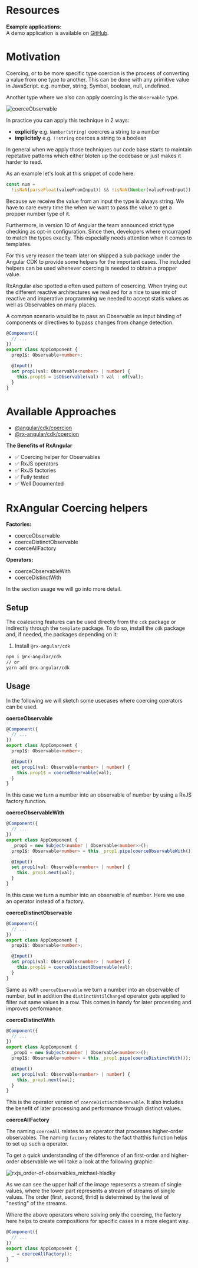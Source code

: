 # Resources

**Example applications:**  
A demo application is available on [GitHub](https://github.com/BioPhoton/rx-angular-cdk-coercing).

# Motivation

Coercing, or to be more specific type coercion is the process of converting a value from one type to another.
This can be done with any primitive value in JavaScript. e.g. number, string, Symbol, boolean, null, undefined. 

Another type where we also can apply coercing is the `Observable` type.

![coerceObservable](https://user-images.githubusercontent.com/10064416/129430812-1e4af911-fb42-4d61-a68a-4fb86e595113.png)


In practice you can apply this technique in 2 ways:

- **explicitly** e.g. `Number(string)` coercres a string to a number
- **implicitely** e.g. `!!string` coerces a string to a boolean

In general when we apply those techniques our code base starts to maintain repetative patterns which either bloten up the codebase or just makes it harder to read.

As an example let's look at this snippet of code here:

```typescript
const num =
  !isNaN(parseFloat(valueFromInput)) && !isNaN(Number(valueFromInput));
```

Because we receive the value from an input the type is always string. We have to care every time the when we want to pass the value to get a propper number type of it.

Furthermore, in version 10 of Angular the team announced strict type checking as opt-in configuration.
Since then, developers where encurraged to match the types exaclty. This especially needs attention when it comes to templates.

For this very reason the team later on shipped a sub package under the Angular CDK to provide some helpers for the important cases.
The included helpers can be used whenever coercing is needed to obtain a propper value.

RxAngular also spotted a often used pattern of cosercing.
When trying out the different reactive architectures we realized for a nice to use mix of reactive and imperative programming we needed to accept statis values as well as Observables on many places.

A common scenario would be to pass an Observable as input binding of components or directives to bypass changes from change detection.

```typescript
@Component({
  // ...
})
export class AppComponent {
  prop1$: Observable<number>;

  @Input()
  set prop1(val: Observable<number> | number) {
    this.prop1$ = isObservable(val) ? val : of(val);
  }
}
```

# Available Approaches

- [@angular/cdk/coercion](https://www.npmjs.com/package/@angular/cdk)
- [@rx-angular/cdk/coercion](https://www.npmjs.com/package/@rx-angular/cdk)

**The Benefits of RxAngular**

- ✅ Coercing helper for Observables
- ✅ RxJS operators
- ✅ RxJS factories
- ✅ Fully tested
- ✅ Well Documented

# RxAngular Coercing helpers

**Factories:**

- coerceObservable
- coerceDistinctObservable
- coerceAllFactory

**Operators:**

- coerceObservableWith
- coerceDistinctWith

In the section usage we will go into more detail.

## Setup

The coalescing features can be used directly from the `cdk` package or indirectly through the `template` package.
To do so, install the `cdk` package and, if needed, the packages depending on it:

1. Install `@rx-angular/cdk`

```bash
npm i @rx-angular/cdk
// or
yarn add @rx-angular/cdk
```

## Usage

In the following we will sketch some usecases where coercing operators can be used.

**coerceObservable**

```typescript
@Component({
  // ...
})
export class AppComponent {
  prop1$: Observable<number>;

  @Input()
  set prop1(val: Observable<number> | number) {
    this.prop1$ = coerceObservable(val);
  }
}
```

In this case we turn a number into an observable of number by using a RxJS factory function.

**coerceObservableWith**

```typescript
@Component({
  // ...
})
export class AppComponent {
  _prop1 = new Subject<number | Observable<number>>();
  prop1$: Observable<number> = this._prop1.pipe(coerceObservableWith());

  @Input()
  set prop1(val: Observable<number> | number) {
    this._prop1.next(val);
  }
}
```

In this case we turn a number into an observable of number. Here we use an operator instead of a factory.

**coerceDistinctObservable**

```typescript
@Component({
  // ...
})
export class AppComponent {
  prop1$: Observable<number>;

  @Input()
  set prop1(val: Observable<number> | number) {
    this.prop1$ = coerceDistinctObservable(val);
  }
}
```

Same as with `coerceObservable` we turn a number into an observable of number, but in addition the `distinctUntilChanged` operator gets applied to filter out same values in a row.
This comes in handy for later processing and improves performance.

**coerceDistinctWith**

```typescript
@Component({
  // ...
})
export class AppComponent {
  _prop1 = new Subject<number | Observable<number>>();
  prop1$: Observable<number> = this._prop1.pipe(coerceDistinctWith());

  @Input()
  set prop1(val: Observable<number> | number) {
    this._prop1.next(val);
  }
}
```

This is the operator version of `coerceDistinctObservable`. It also includes the benefit of later processing and performance through distinct values.

**coerceAllFactory**

The naming `coerceAll` relates to an operator that processes higher-order observables. The naming `factory` relates to the fact thatthis function helps to set up such a operator.

To get a quick understanding of the difference of an first-order and higher-order observable we will take a look at the following graphic:

![rxjs_order-of-observables_michael-hladky](https://user-images.githubusercontent.com/10064416/129426892-64ff26e7-3271-412f-ba29-b7bd940ff0d3.png)

As we can see the upper half of the image represents a stream of single values, where the lower part represents a stream of streams of single values.
The order (first, second, thrid) is determined by the level of "nesting" of the streams.

Where the above operators where solving only the coercing, the factory here helps to create compositions for specific cases in a more elegant way.
 

```typescript
@Component({
  // ...
})
export class AppComponent {
  _ = coerceAllFactory();
}
```
